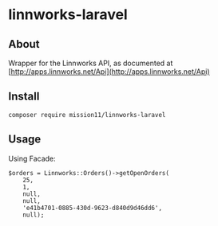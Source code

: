 # linnworks-laravel

## About

Wrapper for the Linnworks API, as documented at [http://apps.linnworks.net/Api](http://apps.linnworks.net/Api)

## Install

    composer require mission11/linnworks-laravel

## Usage

Using Facade:

    $orders = Linnworks::Orders()->getOpenOrders(
        25,
        1,
        null,
        null,
        'e41b4701-0885-430d-9623-d840d9d46dd6',
        null);
